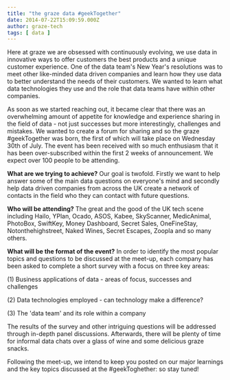 ```yaml
---
title: "the graze data #geekTogether"
date: 2014-07-22T15:09:59.000Z
author: graze-tech
tags: [ data ]
---
```


Here at graze we are obsessed with continuously evolving, we use data in innovative ways to offer customers the best products and a unique customer experience. One of the data team's New Year's resolutions was to meet other like-minded data driven companies and learn how they use data to better understand the needs of their customers. We wanted to learn what data technologies they use and the role that data teams have within other companies. 

As soon as we started reaching out, it became clear that there was an overwhelming amount of appetite for knowledge and experience sharing in the field of data - not just successes but more interestingly, challenges and mistakes. We wanted to create a forum for sharing and so the graze  #geekTogether was born, the first of which will take place on Wednesday 30th of July. The event has been received with so much enthusiasm that it has been over-subscribed within the first 2 weeks of announcement. We expect over 100 people to be attending.

**What are we trying to achieve?** Our goal is  twofold. Firstly we want to help answer some of the main data questions on everyone's mind and secondly help data driven companies from across the UK create a network of contacts in the field who they can contact with future questions.  
 
**Who will be attending?** The great and the good of the UK tech scene including Hailo, YPlan, Ocado, ASOS, Kabee, SkyScanner, MedicAnimal, PhotoBox, SwiftKey, Money Dashboard, Secret Sales, OneFineStay, Notonthehighstreet, Naked Wines, Secret Escapes, Zoopla and so many others.

**What will be the format of the event?** In order to identify the most popular topics and questions to be discussed at the meet-up, each company has been asked to complete a short survey with a focus on three key areas:

(1) Business applications of data - areas of focus, successes and challenges

(2) Data technologies employed - can technology make a difference?

(3) The 'data team' and its role within a company

The results of the survey and other intriguing questions will be addressed through in-depth panel discussions. Afterwards, there will be plenty of time for informal data chats over a glass of wine and some delicious graze snacks. 

Following the meet-up, we intend to keep you posted on our major learnings and the key topics discussed at the #geekToghether: so stay tuned! 
